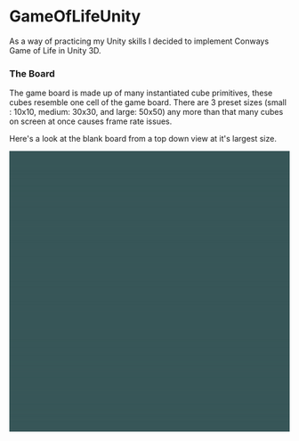 # GameOfLifeUnity

As a way of practicing my Unity skills I decided to implement Conways Game of Life in Unity 3D.

### The Board
The game board is made up of many instantiated cube primitives, these cubes resemble one cell of the game board.
There are 3 preset sizes (small : 10x10, medium: 30x30, and large: 50x50) any more than that many cubes on screen at once causes
frame rate issues. 

Here's a look at the blank board from a top down view at it's largest size.

![](board.gif)
